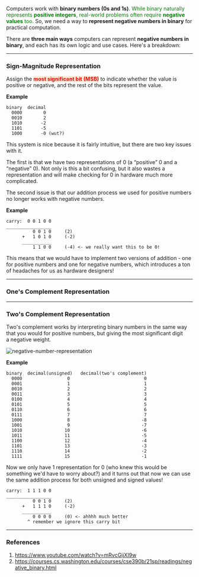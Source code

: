 
Computers work with **binary numbers (0s and 1s)**. <span style="color:green;">While binary naturally represents <strong>positive integers</strong>, real-world problems often require <strong>negative values</strong> too.</span> So, we need a way to **represent negative numbers in binary** for practical computation.

There are **three main ways** computers can represent **negative numbers in binary**, and each has its own logic and use cases. Here's a breakdown:

---
### Sign-Magnitude Representation

Assign the <span style="color:red;background:#FAEBD7;font-weight:bold">most significant bit (MSB)</span> to indicate whether the value is positive or negative, and the rest of the bits represent the value.

**Example**

```
binary  decimal
  0000        0
  0010        2
  1010       -2
  1101       -5
  1000       -0 (wut?)
```

This system is nice because it is fairly intuitive, but there are two key issues with it. 

The first is that we have two representations of 0 (a “positive” 0 and a “negative” 0). Not only is this a bit confusing, but it also wastes a representation and will make checking for 0 in hardware much more complicated. 

The second issue is that our addition process we used for positive numbers no longer works with negative numbers. 

**Example**

```
carry:  0 0 1 0 0
_________________
          0 0 1 0     (2)
      +   1 0 1 0     (-2)
      ___________
          1 1 0 0     (-4) <- we really want this to be 0!
```

This means that we would have to implement two versions of addition - one for positive numbers and one for negative numbers, which introduces a ton of headaches for us as hardware designers!

---
### One's Complement Representation

---
### Two's Complement Representation

Two's complement works by interpreting binary numbers in the same way that you would for positive numbers, but giving the most significant digit a negative weight.

![negative-number-representation](negative-number-representation.png)

**Example**

```
binary  decimal(unsigned)   decimal(two's complement)
  0000                 0                            0
  0001                 1                            1
  0010                 2                            2
  0011                 3                            3
  0100                 4                            4
  0101                 5                            5
  0110                 6                            6
  0111                 7                            7
  1000                 8                           -8
  1001                 9                           -7
  1010                10                           -6
  1011                11                           -5
  1100                12                           -4
  1101                13                           -3
  1110                14                           -2
  1111                15                           -1
```

Now we only have 1 representation for 0 (who knew this would be something we'd have to worry about?) and it turns out that now we can use the same addition process for both unsigned and signed values!

```
carry:  1 1 1 0 0
_________________
          0 0 1 0     (2)
      +   1 1 1 0     (-2)
      ___________
          0 0 0 0     (0) <- ahhhh much better
        ^ remember we ignore this carry bit
```

---
### References

1. https://www.youtube.com/watch?v=mRvcGijXI9w
2. https://courses.cs.washington.edu/courses/cse390b/21sp/readings/negative_binary.html